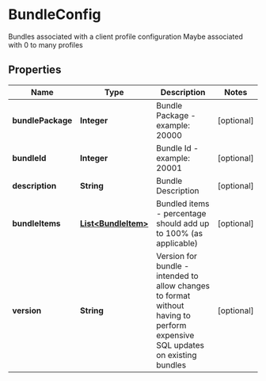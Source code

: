 

# BundleConfig

Bundles associated with a client profile configuration  Maybe associated with 0 to many profiles

## Properties

Name | Type | Description | Notes
------------ | ------------- | ------------- | -------------
**bundlePackage** | **Integer** | Bundle Package - example:  20000 |  [optional]
**bundleId** | **Integer** | Bundle Id - example:  20001 |  [optional]
**description** | **String** | Bundle Description |  [optional]
**bundleItems** | [**List&lt;BundleItem&gt;**](BundleItem.md) | Bundled items - percentage should add up to 100% (as applicable) |  [optional]
**version** | **String** | Version for bundle - intended to allow changes to format   without having to perform expensive SQL updates on existing bundles |  [optional]




